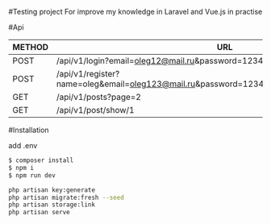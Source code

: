#Testing project
For improve my knowledge in Laravel and Vue.js in practise

#Api

| METHOD | URL |
| ------ | ------ |
| POST | /api/v1/login?email=oleg12@mail.ru&password=123456789 |
| POST | /api/v1/register?name=oleg&email=oleg123@mail.ru&password=123456789&c_password=123456789 |
| GET | /api/v1/posts?page=2 |
| GET | /api/v1/post/show/1 |

#Installation

add .env

```sh
$ composer install
$ npm i
$ npm run dev
```
```sh
php artisan key:generate
php artisan migrate:fresh --seed
php artisan storage:link
php artisan serve
```

